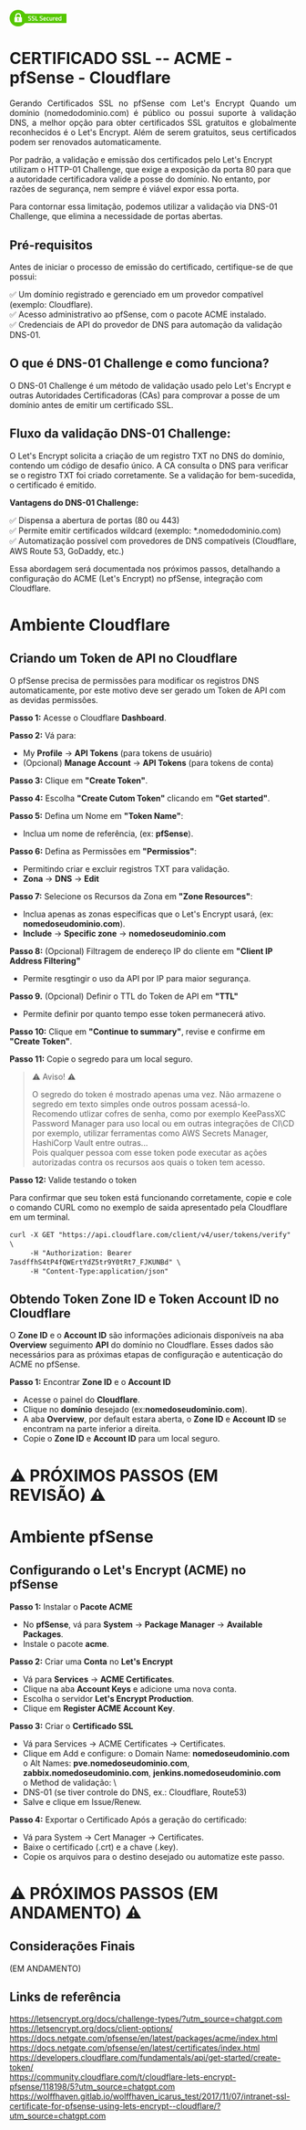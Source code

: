 # <img src="images/ssl_secure.png"  width="100" style="vertical-align: middle;">

# CERTIFICADO SSL -- ACME - pfSense - Cloudflare

<p align="justify">
Gerando Certificados SSL no pfSense com Let's Encrypt
Quando um domínio (nomedodominio.com) é público ou possui suporte à validação DNS, a melhor opção para obter certificados SSL gratuitos e globalmente reconhecidos é o Let's Encrypt. Além de serem gratuitos, seus certificados podem ser renovados automaticamente.

Por padrão, a validação e emissão dos certificados pelo Let's Encrypt utilizam o HTTP-01 Challenge, que exige a exposição da porta 80 para que a autoridade certificadora valide a posse do domínio. No entanto, por razões de segurança, nem sempre é viável expor essa porta.

Para contornar essa limitação, podemos utilizar a validação via DNS-01 Challenge, que elimina a necessidade de portas abertas.

## Pré-requisitos

Antes de iniciar o processo de emissão do certificado, certifique-se de que possui:

✅ Um domínio registrado e gerenciado em um provedor compatível (exemplo: Cloudflare).\
✅ Acesso administrativo ao pfSense, com o pacote ACME instalado.\
✅ Credenciais de API do provedor de DNS para automação da validação DNS-01.


## O que é DNS-01 Challenge e como funciona?

O DNS-01 Challenge é um método de validação usado pelo Let's Encrypt e outras Autoridades Certificadoras (CAs) para comprovar a posse de um domínio antes de emitir um certificado SSL.

## Fluxo da validação DNS-01 Challenge:

O Let's Encrypt solicita a criação de um registro TXT no DNS do domínio, contendo um código de desafio único.
A CA consulta o DNS para verificar se o registro TXT foi criado corretamente.
Se a validação for bem-sucedida, o certificado é emitido.

**Vantagens do DNS-01 Challenge:**

✅ Dispensa a abertura de portas (80 ou 443)\
✅ Permite emitir certificados wildcard (exemplo: *.nomedodominio.com)\
✅ Automatização possível com provedores de DNS compatíveis (Cloudflare, AWS Route 53, GoDaddy, etc.)

Essa abordagem será documentada nos próximos passos, detalhando a configuração do ACME (Let's Encrypt) no pfSense, integração com Cloudflare.

# Ambiente Cloudflare

## **Criando um Token de API no Cloudflare**

O pfSense precisa de permissões para modificar os registros DNS automaticamente, por este motivo deve ser gerado um Token de API com as devidas permissões.

**Passo 1:** Acesse o Cloudflare **Dashboard**.

**Passo 2:** Vá para: 
  - My **Profile** → **API Tokens** (para tokens de usuário) 
  - (Opcional) **Manage Account** → **API Tokens** (para tokens de conta)
   
**Passo 3:** Clique em **"Create Token"**.

**Passo 4:** Escolha **"Create Cutom Token"** clicando em **"Get started"**.

**Passo 5:** Defina um Nome em **"Token Name"**:
   - Inclua um nome de referência, (ex: **pfSense**).

**Passo 6:** Defina as Permissões em **"Permissios"**:
  - Permitindo criar e excluir registros TXT para validação.
  - **Zona** → **DNS** → **Edit** 
    
**Passo 7:** Selecione os Recursos da Zona em **"Zone Resources"**: 
  - Inclua apenas as zonas específicas que o Let's Encrypt usará, (ex: **nomedoseudominio.com**).
  - **Include** → **Specific zone** → **nomedoseudominio.com**
    
**Passo 8:** (Opcional) Filtragem de endereço IP do cliente em **"Client IP Address Filtering"**
  - Permite resgtingir o uso da API por IP para maior segurança.

**Passo 9.** (Opcional) Definir o TTL do Token de API em **"TTL"**
  - Permite definir por quanto tempo esse token permanecerá ativo.
   
**Passo 10:** Clique em **"Continue to summary"**, revise e confirme em **"Create Token"**.
    
**Passo 11:** Copie o segredo para um local seguro. 

>
>⚠️ Aviso! ⚠️
>
>  O segredo do token é mostrado apenas uma vez.
>Não armazene o segredo em texto simples onde outros possam acessá-lo. \
>Recomendo utlizar cofres de senha, como por exemplo KeePassXC Password Manager para uso local ou em outras integrações de CI\CD por exemplo, utilizar ferramentas como AWS Secrets Manager, HashiCorp Vault entre outras... \
>Pois qualquer pessoa com esse token pode executar as ações autorizadas contra os recursos aos quais o token tem acesso.
>

**Passo 12:** Valide testando o token

Para confirmar que seu token está funcionando corretamente, copie e cole o comando CURL como no exemplo de saida apresentado pela Cloudflare em um terminal.

```
curl -X GET "https://api.cloudflare.com/client/v4/user/tokens/verify" \
     -H "Authorization: Bearer 7asdffhS4tP4fQWErtYdZ5tr9Y0tRt7_FJKUNBd" \
     -H "Content-Type:application/json"
```
## **Obtendo Token Zone ID e Token Account ID no Cloudflare**

O **Zone ID** e o **Account ID** são informações adicionais disponíveis na aba **Overview** seguimento **API** do domínio no Cloudflare. Esses dados são necessários para as próximas etapas de configuração e autenticação do ACME no pfSense.

**Passo 1:** Encontrar **Zone ID** e o **Account ID**

  - Acesse o painel do **Cloudflare**.
  - Clique no **domínio** desejado (ex:**nomedoseudominio.com**).
  - A aba **Overview**, por default estara aberta, o **Zone ID** e **Account ID** se encontram na parte inferior a direita.
  - Copie o **Zone ID** e **Account ID** para um local seguro.

# ⚠️ PRÓXIMOS PASSOS (EM REVISÃO) ⚠️ 

# Ambiente pfSense

## **Configurando o Let's Encrypt (ACME) no pfSense**

**Passo 1:** Instalar o **Pacote ACME**
  -	No **pfSense**, vá para **System** → **Package Manager** → **Available Packages**.
  -	Instale o pacote **acme**.

**Passo 2:** Criar uma **Conta** no **Let's Encrypt**
  -	Vá para **Services** → **ACME Certificates**.
  -	Clique na aba **Account Keys** e adicione uma nova conta.
  -	Escolha o servidor **Let's Encrypt Production**.
  -	Clique em **Register ACME Account Key**.

**Passo 3:** Criar o **Certificado SSL**
  -	Vá para Services → ACME Certificates → Certificates.
  -	Clique em Add e configure:
      o	Domain Name: **nomedoseudominio.com** \
      o	Alt Names: **pve.nomedoseudominio.com**, **zabbix.nomedoseudominio.com**, **jenkins.nomedoseudominio.com** \
      o	Method de validação: \
  - DNS-01 (se tiver controle do DNS, ex.: Cloudflare, Route53)
  - Salve e clique em Issue/Renew.

**Passo 4:** Exportar o Certificado
  Após a geração do certificado:
  - Vá para System → Cert Manager → Certificates.
  - Baixe o certificado (.crt) e a chave (.key).
  - Copie os arquivos para o destino desejado ou automatize este passo.

# ⚠️ PRÓXIMOS PASSOS (EM ANDAMENTO) ⚠️ 

## Considerações Finais
(EM ANDAMENTO)

## Links de referência

https://letsencrypt.org/docs/challenge-types/?utm_source=chatgpt.com \
https://letsencrypt.org/docs/client-options/ \
https://docs.netgate.com/pfsense/en/latest/packages/acme/index.html \
https://docs.netgate.com/pfsense/en/latest/certificates/index.html \
https://developers.cloudflare.com/fundamentals/api/get-started/create-token/ \
https://community.cloudflare.com/t/cloudflare-lets-encrypt-pfsense/118198/5?utm_source=chatgpt.com \
https://wolffhaven.gitlab.io/wolffhaven_icarus_test/2017/11/07/intranet-ssl-certificate-for-pfsense-using-lets-encrypt--cloudflare/?utm_source=chatgpt.com

</p>
